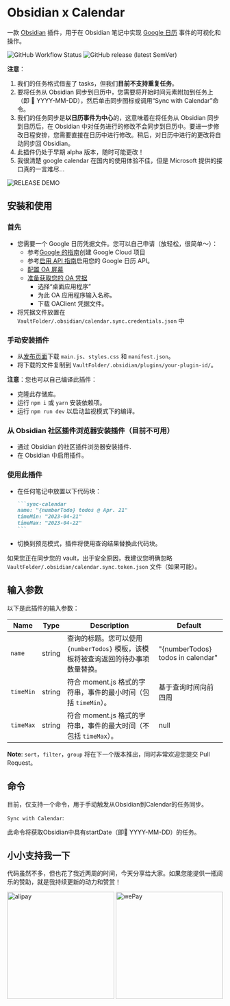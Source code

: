 # Obsidian x Calendar

一款 [Obsidian](https://obsidian.md/) 插件，用于在 Obsidian 笔记中实现 [Google 日历](https://calendar.google.com/) 事件的可视化和操作。

![GitHub Workflow Status](https://img.shields.io/github/actions/workflow/status/dustinksi/obsidian-sync-calendar/release.yml?style=shield) ![GitHub release (latest SemVer)](https://img.shields.io/github/v/release/dustinksi/obsidian-sync-calendar?display_name=tag)


**注意**：
1. 我们的任务格式借鉴了 tasks，但我们**目前不支持重复任务**。
2. 要将任务从 Obsidian 同步到日历中，您需要将开始时间元素附加到任务上（即 🛫 YYYY-MM-DD），然后单击同步图标或调用“Sync with Calendar”命令。
3. 我们的任务同步是**以日历事件为中心**的，这意味着在将任务从 Obsidian 同步到日历后，在 Obsidian 中对任务进行的修改不会同步到日历中。要进一步修改日程安排，您需要直接在日历中进行修改。稍后，对日历中进行的更改将自动同步回 Obsidian。
4. 此插件仍处于早期 alpha 版本，随时可能更改！
5. 我很清楚 google calendar 在国内的使用体验不佳，但是 Microsoft 提供的接口真的一言难尽...

![RELEASE DEMO](https://upic-openaccess.oss-cn-beijing.aliyuncs.com/picgo/README_DEMO.gif)

## 安装和使用

### 首先

- 您需要一个 Google 日历凭据文件。您可以自己申请（放轻松，很简单～）：
    - 参考[Google 的指南](https://developers.google.com/workspace/guides/create-project)创建 Google Cloud 项目
    - 参考[启用 API 指南](https://developers.google.com/workspace/guides/enable-apis)启用您的 Google 日历 API。
    - [配置 OA 屏幕](https://console.cloud.google.com/apis/credentials/consent?)
    - [准备获取您的 OA 凭据](https://console.cloud.google.com/apis/credentials/oauthclient)
      - 选择“桌面应用程序”
      - 为此 OA 应用程序输入名称。
      - 下载 OAClient 凭据文件。
- 将凭据文件放置在 `VaultFolder/.obsidian/calendar.sync.credentials.json` 中

### 手动安装插件

- 从[发布页面](https://github.com/dustinksi/obsidian-sync-calendar/releases)下载 `main.js`、`styles.css` 和 `manifest.json`。
- 将下载的文件复制到 `VaultFolder/.obsidian/plugins/your-plugin-id/`。

**注意**：您也可以自己编译此插件：
- 克隆此存储库。
- 运行 `npm i` 或 `yarn` 安装依赖项。
- 运行 `npm run dev` 以启动监视模式下的编译。

### 从 Obsidian 社区插件浏览器安装插件（目前不可用）

- 通过 Obsidian 的社区插件浏览器安装插件.
- 在 Obsidian 中启用插件。

### 使用此插件
- 在任何笔记中放置以下代码块：
   ````markdown
   ```sync-calendar
   name: "{numberTodo} todos @ Apr. 21"
   timeMin: "2023-04-21"
   timeMax: "2023-04-22"
   ```
   ````
- 切换到预览模式，插件将使用查询结果替换此代码块。

如果您正在同步您的 vault，出于安全原因，我建议您明确忽略 `VaultFolder/.obsidian/calendar.sync.token.json` 文件（如果可能）。

## 输入参数

以下是此插件的输入参数：

| Name | Type | Description | Default |
| ------------- | ---- | -------- | ------- |
| `name` | string | 查询的标题。您可以使用 `{numberTodos}` 模板，该模板将被查询返回的待办事项数量替换。 | "{numberTodos} todos in calendar" |
| `timeMin` | string | 符合 moment.js 格式的字符串，事件的最小时间（包括 `timeMin`）。 | 基于查询时间向前四周 |
| `timeMax` | string | 符合 moment.js 格式的字符串，事件的最大时间（不包括 `timeMax`）。 | null |

**Note**: `sort`，`filter`，`group` 将在下一个版本推出，同时非常欢迎您提交 Pull Request。
## 命令

目前，仅支持一个命令，用于手动触发从Obsidian到Calendar的任务同步。

`Sync with Calendar`:

此命令将获取Obsidian中具有startDate（即🛫 YYYY-MM-DD）的任务。

## 小小支持我一下

代码虽然不多，但也花了我近两周的时间，今天分享给大家。如果您能提供一瓶阔乐的赞助，就是我持续更新的动力和赞赏！

<div>
	<img src="https://upic-openaccess.oss-cn-beijing.aliyuncs.com/picgo/17272207-36BA-4959-A858-B413CD6D55F4.jpeg" alt="alipay" height="250">
	<img src="https://upic-openaccess.oss-cn-beijing.aliyuncs.com/picgo/89A3DC7F-50F3-4F41-B1B1-E8D38DE40572.jpeg" alt="wePay" height="250">
</div>
